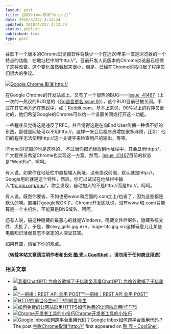 ```yaml
---
layout: post
title: 谷歌Chrome取消”http://”
date: 2010/4/22/ 3:12:24
updated: 2010/4/22/ 3:12:24
status: publish
published: true
type: post
---
```


谷歌下一个版本的Chrome浏览器软件将缺少一个在近20年来一直是浏览器的一个特点的功能：在地址栏中的“http://”。目前开发人员版本的Chrome浏览器已经做了这种改变。这个变化虽然看起来很小，但是，已经在Chrome网站引起了程序员们很大的争议。


[![](https://coolshell.cn/wp-content/uploads/2010/04/URL-BAR.png "Google Chrome 取消 http://")](https://coolshell.cn/wp-content/uploads/2010/04/URL-BAR.png)


在Google Chrome的开发站点上，又有了一个很热的BUG——[Issue  41467](http://code.google.com/p/chromium/issues/detail?id=41467)（上一次的一热议的BUG是的《[Go语言更名Issue 9](https://coolshell.cn/articles/1781.html)》），这个BUG目前已被关闭。不过在其它地方还在热议中，如：[Reddit.com](http://www.reddit.com/r/programming/comments/bt0oh/issue_41467_url_bar_no_longer_shows_http/)。基本上来说，90%以上的程序员反对的，他们希望Google的Chrome可以给一个设置关闭或打开这一功能。


一些程序员觉得这是违反了RFC，并且觉得这是在向End User传播一种很不好的东西，那就是网址可以不用http://，这样一来会给程序员增加很多麻烦，比如：他们的程序无法使用http://这一关键字来检查用户的输出，等等。


iPhone浏览器的也是这样的， 不过当你把光标放到地址栏中，其会显示http://，广大程序员希望Chrome也实现这一方案。然而，[Issue  41467](http://code.google.com/p/chromium/issues/detail?id=41467)目前的状态是“WontFix”，呵呵。


有人说，如果你在地址栏中直接输入网址，没有协议前缀，默认就是http://，Google用的就是这个特性，然后，你可以试试在地址栏中输入“[ftp.gnu.org/gnu](ftp://ftp.gnu.org/gnu)”，你会发现，自动加入的不是http://而是ftp://，呵呵。


有人说，既然你要省，不如也把www.和后面的.com加上/也省了，因为这些都是默认的嘛。直接打google就OK了。Chrome开发团队说，没有www.和.com/只能算是一个主机名，不能算是DNS域名。呵呵。


还有人说，搞这种隐藏的最恶心的就是Windows，隐藏文件后缀名，隐藏系统文件，太扯了，于是，像sexy\_girls.jpg.exe，huge-tits.jpg.src这样玩意儿让某些电脑知识薄弱意志不坚定的人深受其害。


如果有空，请留下你的观点。



**（转载本站文章请注明作者和出处 [酷 壳 – CoolShell](https://coolshell.cn/) ，请勿用于任何商业用途）**



### 相关文章

* [![我看ChatGPT: 为啥谷歌掉了千亿美金](https://coolshell.cn/wp-content/uploads/2023/02/chatgpt-150x150.jpg)](https://coolshell.cn/articles/22398.html)[我看ChatGPT: 为啥谷歌掉了千亿美金](https://coolshell.cn/articles/22398.html)
* [![“一把梭：REST API 全用 POST”](https://coolshell.cn/wp-content/uploads/2022/02/http_method-150x150.png)](https://coolshell.cn/articles/22173.html)[“一把梭：REST API 全用 POST”](https://coolshell.cn/articles/22173.html)
* [![HTTP的前世今生](https://coolshell.cn/wp-content/uploads/2019/10/HTTP-770x513-300x200-1-150x150.jpg)](https://coolshell.cn/articles/19840.html)[HTTP的前世今生](https://coolshell.cn/articles/19840.html)
* [![如何免费的让网站启用HTTPS](https://coolshell.cn/wp-content/uploads/2017/08/enable-https-banner-150x150.png)](https://coolshell.cn/articles/18094.html)[如何免费的让网站启用HTTPS](https://coolshell.cn/articles/18094.html)
* [![Chrome开发者工具的小技巧](https://coolshell.cn/wp-content/uploads/2017/01/pretty-code-150x150.gif)](https://coolshell.cn/articles/17634.html)[Chrome开发者工具的小技巧](https://coolshell.cn/articles/17634.html)
* [![Google Inbox如何跨平台重用代码？](https://coolshell.cn/wp-content/uploads/2014/11/inbox2-640x264-150x150.jpg)](https://coolshell.cn/articles/12136.html)[Google Inbox如何跨平台重用代码？](https://coolshell.cn/articles/12136.html)
The post [谷歌Chrome取消”http://”](https://coolshell.cn/articles/2367.html) first appeared on [酷 壳 - CoolShell](https://coolshell.cn).
